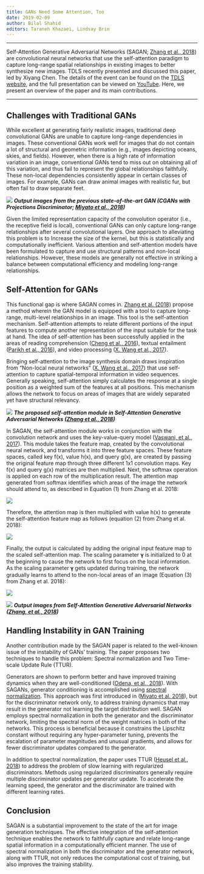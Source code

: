 ```yaml
---
title: GANs Need Some Attention, Too
date: 2019-02-09
author: Bilal Shahid
editors: Taraneh Khazaei, Lindsay Brin
---
```


--- 

Self-Attention Generative Adversarial Networks (SAGAN; [Zhang et al., 2018](https://arxiv.org/pdf/1805.08318.pdf)) are convolutional neural networks that use the self-attention paradigm to capture long-range spatial relationships in existing images to better synthesize new images. TDLS recently presented and discussed this paper, led by  Xiyang Chen. The details of the event can be found on the [TDLS website](https://aisc.a-i.science/events/2018-06-11/), and the full presentation can be viewed on [YouTube](https://www.youtube.com/watch?v=FdeHlC4QiqA). Here, we present an overview of the paper and its main contributions.

---

## Challenges with Traditional GANs

While excellent at generating fairly realistic images, traditional deep convolutional GANs are unable to capture long-range dependencies in images. These conventional GANs work well for images that do not contain a lot of structural and geometric information (e.g., images depicting oceans, skies, and fields). However, when there is a high rate of information variation in an image, conventional GANs tend to miss out on obtaining all of this variation, and thus fail to represent the global relationships faithfully. These non-local dependencies consistently appear in certain classes of images. For example, GANs can draw animal images with realistic fur, but often fail to draw separate feet.  


![](/static/post-assets/sagan/sagan1.png)
***Output images from the previous state-of-the-art GAN (CGANs with Projections Discriminator; [Miyato et al., 2018](https://arxiv.org/abs/1802.05637))***

Given the limited representation capacity of the convolution operator (i.e., the receptive field is local), conventional GANs can only capture long-range relationships after several convolutional layers. One approach to alleviating this problem is to Increase the size of the kernel, but this is statistically and computationally inefficient. Various attention and self-attention models have been formulated to capture and use structural patterns and non-local relationships. However, these models are generally not effective in striking a balance between computational efficiency and modeling long-range relationships.

## Self-Attention for GANs

This functional gap is where SAGAN comes in. [Zhang et al. (2018)](https://arxiv.org/abs/1805.08318) propose a method wherein the GAN model is equipped with a tool to capture long-range, multi-level relationships in an image. This tool is the self-attention mechanism. Self-attention attempts to relate different portions of the input features to compute another representation of the input suitable for the task at hand. The idea of self-attention has been successfully applied in the areas of reading comprehension ([Cheng et al., 2016](https://arxiv.org/pdf/1601.06733.pdf)), textual entailment ([Parikh et al., 2016](https://arxiv.org/pdf/1606.01933.pdf)), and video processing ([X. Wang et al., 2017](https://arxiv.org/pdf/1711.07971.pdf)). 

Bringing self-attention to the image synthesis domain draws inspiration from “Non-local neural networks” ([X. Wang et al., 2017](https://arxiv.org/pdf/1711.07971.pdf)) that use self-attention to capture spatial-temporal information in video sequences. Generally speaking, self-attention simply calculates the response at a single position as a weighted sum of the features at all positions. This mechanism allows the network to focus on areas of images that are widely separated yet have structural relevancy.

![](/static/post-assets/sagan/sagan-flow.png)
***The proposed self-attention module in Self-Attention Generative Adversarial Networks ([Zhang et al., 2018](https://arxiv.org/abs/1805.08318))***

 In SAGAN, the self-attention module works in conjunction with the convolution network and uses the key-value-query model ([Vaswani, et al., 2017](https://arxiv.org/abs/1706.03762)). This module takes the feature map, created by the convolutional neural network, and transforms it into three feature spaces. These feature spaces, called key f(x), value h(x), and query g(x), are created by passing the original feature map through three different 1x1 convolution maps. Key f(x) and query g(x) matrices are then multiplied. Next, the softmax operation is applied on each row of the multiplication result.  The attention map generated from softmax identifies which areas of the image the network should attend to, as described in Equation (1) from Zhang et al. 2018: 

![](/static/post-assets/sagan/sagan_math_self_attention.png)

Therefore, the attention map is then multiplied with value h(x) to generate the self-attention feature map as follows (equation (2) from Zhang et al. 2018): 

![](/static/post-assets/sagan/sagan_math_self_attention_feature_map.png)

Finally, the output is calculated by adding the original input feature map to the scaled self-attention map. The scaling parameter 𝛄 is initialized to 0 at the beginning to cause the network to first focus on the local information. As the scaling parameter 𝛄 gets updated during training, the network gradually learns to attend to the non-local areas of an image (Equation (3) from Zhang et al. 2018):

![](/static/post-assets/sagan/sagan_math_residual.png)

![](/static/post-assets/sagan/sagan_results.png)
***Output images from Self-Attention Generative Adversarial Networks ([Zhang, et al., 2018](https://arxiv.org/abs/1805.08318))***

## Handling Instability in GAN Training

Another contribution made by the SAGAN paper is related to the well-known issue of the instability of GANs’ training. The paper proposes two techniques to handle this problem: Spectral normalization and Two Time-scale Update Rule (TTUR).

Generators are shown to perform better and have improved training dynamics when they are well-conditioned ([Odena, et al., 2018](https://arxiv.org/abs/1802.08768)). With SAGANs, generator conditioning is accomplished using [spectral normalization](https://christiancosgrove.com/blog/2018/01/04/spectral-normalization-explained.html). This approach was first introduced in ([Miyato et al. 2018](https://arxiv.org/pdf/1802.05957.pdf)), but for the discriminator network only, to address training dynamics that may result in the generator not learning the target distribution well. SAGAN employs spectral normalization in both the generator and the discriminator network, limiting the spectral norm of the weight matrices in both of the networks. This process is beneficial because it constrains the Lipschitz constant without requiring any hyper-parameter tuning, prevents the escalation of parameter magnitudes and unusual gradients, and allows for fewer discriminator updates compared to the generator.

In addition to spectral normalization, the paper uses TTUR ([Heusel et al., 2018](https://arxiv.org/abs/1706.08500)) to address the problem of slow learning with regularized discriminators. Methods using regularized discriminators generally require multiple discriminator updates per generator update. To accelerate the learning speed, the generator and the discriminator are trained with different learning rates.

## Conclusion

SAGAN is a substantial improvement to the state of the art for image generation techniques. The effective integration of the self-attention technique enables the network to faithfully capture and relate long-range spatial information in a computationally efficient manner.  The use of spectral normalization in both the discriminator and the generator network, along with TTUR, not only reduces the computational cost of training, but also improves the training stability. 
